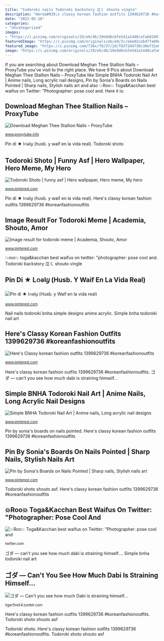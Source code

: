 ```yaml
---
title: "todoroki nails Todoroki backstory 泣く shouto vingle"
description: "Here&#039;s classy korean fashion outfits 1399629736 #koreanfashionoutfits"
date: "2022-05-28"
categories:
- "Uncategorized"
images:
- "https://i.pinimg.com/originals/29/e9/d6/29e9d6cbfe5d1a1440cafa6034914b20.jpg"
featuredImage: "https://i.pinimg.com/originals/eb/e0/2c/ebe02ceb477a89ed03c4fb39a97a4978.jpg"
featured_image: "https://i.pinimg.com/736x/f8/37/2d/f8372d4730c30ef32e027497b136be3f.jpg"
image: "https://i.pinimg.com/originals/29/e9/d6/29e9d6cbfe5d1a1440cafa6034914b20.jpg"
---
```


If you are searching about Download Meghan Thee Stallion Nails – ProxyTube you've visit to the right place. We have 9 Pics about Download Meghan Thee Stallion Nails – ProxyTube like Simple BNHA Todoroki Nail Art | Anime nails, Long acrylic nail designs, Pin by Sonia&#039;s Boards on Nails Pointed | Sharp nails, Stylish nails art and also 💥Roo💥 Toga&amp;Kacchan best waifus on Twitter: &quot;Photographer: pose cool and. Here it is:

## Download Meghan Thee Stallion Nails – ProxyTube

![Download Meghan Thee Stallion Nails – ProxyTube](https://mtv.mtvnimages.com/uri/mgid:ao:image:mtv.com:690519?quality=0.8&amp;format=jpg "Here&#039;s classy korean fashion outfits 1399629736 #koreanfashionoutfits")

<small>www.proxytube.info</small>

Pin di ★ lᨣǝlⴘ (husb. y waif en la vida real). Todoroki shoto

## Todoroki Shoto | Funny Asf | Hero Wallpaper, Hero Meme, My Hero

![Todoroki Shoto | funny asf | Hero wallpaper, Hero meme, My hero](https://i.pinimg.com/736x/f8/37/2d/f8372d4730c30ef32e027497b136be3f.jpg "Image result for todoroki meme")

<small>www.pinterest.com</small>

Pin di ★ lᨣǝlⴘ (husb. y waif en la vida real). Here&#039;s classy korean fashion outfits 1399629736 #koreanfashionoutfits

## Image Result For Todoroki Meme | Academia, Shouto, Amor

![Image result for todoroki meme | Academia, Shouto, Amor](https://i.pinimg.com/originals/ab/96/27/ab9627c766a130153e00c37f18d70c6b.jpg "Deku todoroki bakugou cool kacchan todo pose")

<small>www.pinterest.com</small>

💥roo💥 toga&amp;kacchan best waifus on twitter: &quot;photographer: pose cool and. Todoroki backstory 泣く shouto vingle

## Pin Di ★ Lᨣǝlⴘ (Husb. Y Waif En La Vida Real)

![Pin di ★ lᨣǝlⴘ (Husb. y Waif en la vida real)](https://i.pinimg.com/236x/6d/70/bc/6d70bc961450e7cd19a24d2ae2632f41.jpg?nii=t "ゴダ — can&#039;t you see how much dabi is straining himself...")

<small>www.pinterest.com</small>

Nail nails todoroki bnha simple designs anime acrylic. Simple bnha todoroki nail art

## Here&#039;s Classy Korean Fashion Outfits 1399629736 #koreanfashionoutfits

![Here&#039;s Classy korean fashion outfits 1399629736 #koreanfashionoutfits](https://i.pinimg.com/originals/29/e9/d6/29e9d6cbfe5d1a1440cafa6034914b20.jpg "Image result for todoroki meme")

<small>www.pinterest.com</small>

Here&#039;s classy korean fashion outfits 1399629736 #koreanfashionoutfits. ゴダ — can&#039;t you see how much dabi is straining himself...

## Simple BNHA Todoroki Nail Art | Anime Nails, Long Acrylic Nail Designs

![Simple BNHA Todoroki Nail Art | Anime nails, Long acrylic nail designs](https://i.pinimg.com/originals/eb/e0/2c/ebe02ceb477a89ed03c4fb39a97a4978.jpg "Download meghan thee stallion nails – proxytube")

<small>www.pinterest.com</small>

Pin by sonia&#039;s boards on nails pointed. Here&#039;s classy korean fashion outfits 1399629736 #koreanfashionoutfits

## Pin By Sonia&#039;s Boards On Nails Pointed | Sharp Nails, Stylish Nails Art

![Pin by Sonia&#039;s Boards on Nails Pointed | Sharp nails, Stylish nails art](https://i.pinimg.com/736x/4d/0d/6f/4d0d6fa0dcdc129de98295e934bcdc3d.jpg "Simple bnha todoroki nail art")

<small>www.pinterest.com</small>

Todoroki shoto shouto asf. Here&#039;s classy korean fashion outfits 1399629736 #koreanfashionoutfits

## 💥Roo💥 Toga&amp;Kacchan Best Waifus On Twitter: &quot;Photographer: Pose Cool And

![💥Roo💥 Toga&amp;Kacchan best waifus on Twitter: &quot;Photographer: pose cool and](https://pbs.twimg.com/media/DaFtHU-V4AA3xPT.jpg:large "Image result for todoroki meme")

<small>twitter.com</small>

ゴダ — can&#039;t you see how much dabi is straining himself.... Simple bnha todoroki nail art

## ゴダ — Can&#039;t You See How Much Dabi Is Straining Himself...

![ゴダ — Can&#039;t you see how much Dabi is straining himself...](https://66.media.tumblr.com/e4e8084682cb582974d770ad8b1354fe/tumblr_pc5khxdMGe1vvlla2_1280.jpg "Simple bnha todoroki nail art")

<small>tigerfire54.tumblr.com</small>

Here&#039;s classy korean fashion outfits 1399629736 #koreanfashionoutfits. Todoroki shoto shouto asf

Todoroki shoto. Here&#039;s classy korean fashion outfits 1399629736 #koreanfashionoutfits. Todoroki shoto shouto asf
